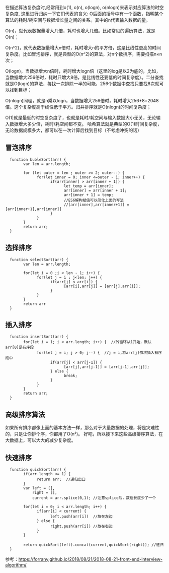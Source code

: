 在描述算法复杂度时,经常用到o(1), o(n), o(logn), o(nlogn)来表示对应算法的时空复杂度, 这里进行归纳一下它们代表的含义: O后面的括号中有一个函数，指明某个算法的耗时/耗空间与数据增长量之间的关系。其中的n代表输入数据的量。

O(n)，就代表数据量增大几倍，耗时也增大几倍。比如常见的遍历算法，就是O(n)；

O(n^2)，就代表数据量增大n倍时，耗时增大n的平方倍，这是比线性更高的时间复杂度。比如冒泡排序，就是典型的O(n^2)的算法，对n个数排序，需要扫描n×n次；

O(logn)，当数据增大n倍时，耗时增大logn倍（这里的log是以2为底的，比如，当数据增大256倍时，耗时只增大8倍，是比线性还要低的时间复杂度）。二分查找就是O(logn)的算法，每找一次排除一半的可能，256个数据中查找只要找8次就可以找到目标；

O(nlogn)同理，就是n乘以logn，当数据增大256倍时，耗时增大256*8=2048倍。这个复杂度高于线性低于平方。归并排序就是O(nlogn)的时间复杂度；

O(1)就是最低的时空复杂度了，也就是耗时/耗空间与输入数据大小无关，无论输入数据增大多少倍，耗时/耗空间都不变。 哈希算法就是典型的O(1)时间复杂度，无论数据规模多大，都可以在一次计算后找到目标（不考虑冲突的话）

## 冒泡排序
      function bubleSort(arr) {
            var len = arr.length;
            
            for (let outer = len ; outer >= 2; outer--) {
                  for(let inner = 0; inner <=outer - 1; inner++) {
                        if(arr[inner] > arr[inner + 1]) {
                              let temp = arr[inner];
                              arr[inner] = arr[inner + 1];
                              arr[inner + 1] = temp;
                              //ES6解构赋值可以简化上面的写法
                              //[arr[inner],arr[inner+1]] = [arr[inner+1],arr[inner]]
                        }
                  }
            }
            return arr;
      }
      
## 选择排序
      function selectSort(arr) {
            var len = arr.length;
            
            for(let i = 0 ;i < len - 1; i++) {
                  for(let j = i ; j<len; j++) {
                        if(arr[j] < arr[i]) {
                              [arr[i],arr[j]] = [arr[j],arr[i]];
                        }
                  }
            }
            return arr
      }
      
## 插入排序
      function insertSort(arr) {
            for(let i = 1; i < arr.length; i++) {  //外循环从1开始，默认arr[0]是有序段
                  for(let j = i; j > 0; j--) {  //j = i,将arr[j]依次插入有序段中
                        if(arr[j] < arr[j-1]) {
                              [arr[j],arr[j-1]] = [arr[j-1],arr[j]];
                        } else {
                              break;
                        }
                  }
            }
            return arr;
      }
      
## 高级排序算法
如果所有排序都像上面的基本方法一样，那么对于大量数据的处理，将是灾难性的，只是让你排个序，你都用了O(n²)。 好吧，所以接下来这些高级排序算法，在大数据上，可以大大的减少复杂度。

## 快速排序
      function quickSort(arr) {
            if(arr.length <= 1) {
                  return arr;  //递归出口
            }
            var left = [],
                right = [],
                current = arr.splice(0,1); //注意splice后，数组长度少了一个
                
            for(let i = 0; i < arr.length; i++) {
                  if(arr[i] < current) {
                        left.push(arr[i])  //放在左边
                  } else {
                        right.push(arr[i]) //放在右边
                  }
            }
            
            return quickSort(left).concat(current,quickSort(right)); //递归
      }
      
      
      
参考：https://forrany.github.io/2018/08/21/2018-08-21-front-end-interview-algorithm/
